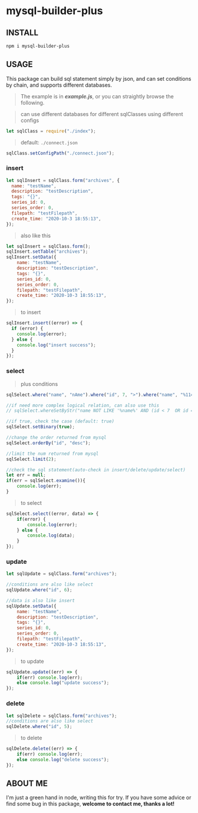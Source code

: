 # mysql-builder-plus

## INSTALL

```sh
npm i mysql-builder-plus
```

## USAGE

This package can build sql statement simply by json, and can set conditions by chain, and supports different databases.

> The example is in ***example.js***, or you can straightly browse the following.



> can use different databases for different sqlClasses using different configs

```js
let sqlClass = require("./index");
```
> default: `./connect.json`

```js
sqlClass.setConfigPath("./connect.json");
```

### insert

```js
let sqlInsert = sqlClass.form("archives", {
  name: "testName",
  description: "testDescription",
  tags: "{}",
  series_id: 0,
  series_order: 0,
  filepath: "testFilepath",
  create_time: "2020-10-3 18:55:13",
});
```

> also like this

```js
let sqlInsert = sqlClass.form();
sqlInsert.setTable("archives");
sqlInsert.setData({
    name: "testName",
    description: "testDescription",
    tags: "{}",
    series_id: 0,
    series_order: 0,
    filepath: "testFilepath",
    create_time: "2020-10-3 18:55:13",
});
```

> to insert

```js
sqlInsert.insert((error) => {
  if (error) {
    console.log(error);
  } else {
    console.log("insert success");
  }
});
```

### select

> plus conditions

```js
sqlSelect.where("name", "nAme").where("id", 7, ">").where("name", "%114514%", "LIKE", "or");

//if need more complex logical relation, can also use this
// sqlSelect.whereSetByStr("name NOT LIKE '%name%' AND (id < 7  OR id = 14)");

//if true, check the case (default: true)
sqlSelect.setBinary(true);

//change the order returned from mysql
sqlSelect.orderBy("id", "desc");

//limit the num returned from mysql
sqlSelect.limit(2);

//check the sql statement(auto-check in insert/delete/update/select)
let err = null;
if(err = sqlSelect.examine()){
    console.log(err);
}
```

> to select

```js
sqlSelect.select((error, data) => {
    if(error) {
        console.log(error);
    } else {
        console.log(data);
    }
});
```

### update

```js
let sqlUpdate = sqlClass.form("archives");

//conditions are also like select
sqlUpdate.where("id", 6);

//data is also like insert
sqlUpdate.setData({
    name: "testName",
    description: "testDescription",
    tags: "{}",
    series_id: 0,
    series_order: 0,
    filepath: "testFilepath",
    create_time: "2020-10-3 18:55:13",
});
```

> to update

```js
sqlUpdate.update((err) => {
    if(err) console.log(err);
    else console.log("update success");
});
```

### delete

```js
let sqlDelete = sqlClass.form("archives");
//conditions are also like select
sqlDelete.where("id", 5);
```

> to delete

```js
sqlDelete.delete((err) => {
    if(err) console.log(err);
    else console.log("delete success");
});
```

## ABOUT ME

I'm just a green hand in node, writing this for try. If you have some advice or find some bug in this package, **welcome to contact me, thanks a lot!**

